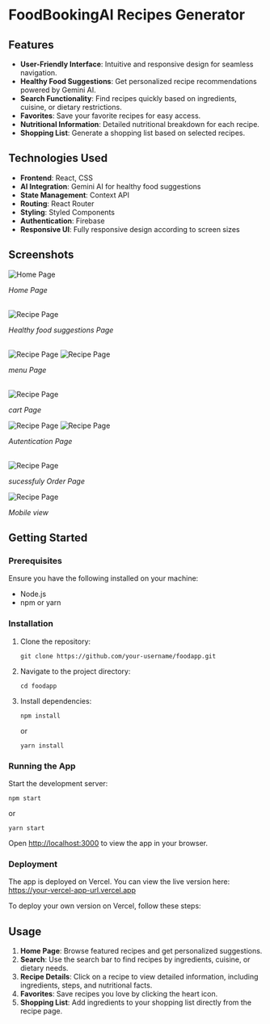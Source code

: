 # FoodBookingAI Recipes Generator

<h2>Features</h2>
<ul>
  <li><strong>User-Friendly Interface</strong>: Intuitive and responsive design for seamless navigation.</li>
  <li><strong>Healthy Food Suggestions</strong>: Get personalized recipe recommendations powered by Gemini AI.</li>
  <li><strong>Search Functionality</strong>: Find recipes quickly based on ingredients, cuisine, or dietary restrictions.</li>
  <li><strong>Favorites</strong>: Save your favorite recipes for easy access.</li>
  <li><strong>Nutritional Information</strong>: Detailed nutritional breakdown for each recipe.</li>
  <li><strong>Shopping List</strong>: Generate a shopping list based on selected recipes.</li>
</ul>

<h2>Technologies Used</h2>
<ul>
  <li><strong>Frontend</strong>: React, CSS</li>
  <li><strong>AI Integration</strong>: Gemini AI for healthy food suggestions</li>
  <li><strong>State Management</strong>: Context API</li>
  <li><strong>Routing</strong>: React Router</li>
  <li><strong>Styling</strong>: Styled Components</li>
  <li><strong>Authentication</strong>: Firebase</li>
  <li><strong>Responsive UI</strong>: Fully responsive design according to screen sizes</li>
</ul>

<h2>Screenshots</h2>
<img src="/src/assets/food_screens/home.png" alt="Home Page" />
<p><em>Home Page</em></p>
</br>
<img src="/src/assets/food_screens/Aipage.png" alt="Recipe Page" />
<p><em> Healthy food suggestions Page</em></p>
</br>
<img src="/src/assets/food_screens/menu.png" alt="Recipe Page" />
<img src="/src/assets/food_screens/menucards.png" alt="Recipe Page" />
<p><em>menu Page</em></p>
</br>
<img src="/src/assets/food_screens/cart.png" alt="Recipe Page" />
<p><em>cart Page</em></p>
<img src="/src/assets/food_screens/auth.png" alt="Recipe Page" />
<img src="/src/assets/food_screens/login.png" alt="Recipe Page" />
<p><em>Autentication Page</em></p>
</br>
<img src="/src/assets/food_screens/order.png" alt="Recipe Page" />
<p><em> sucessfuly Order Page</em></p>
<img src="/src/assets/food_screens/mobile.png" alt="Recipe Page" />
<p><em> Mobile view </em></p>

## Getting Started

### Prerequisites

Ensure you have the following installed on your machine:

- Node.js
- npm or yarn

### Installation

<ol>
  <li>
    Clone the repository:
    <pre><code>git clone https://github.com/your-username/foodapp.git</code></pre>
  </li>
  <li>
    Navigate to the project directory:
    <pre><code>cd foodapp</code></pre>
  </li>
  <li>
    Install dependencies:
    <pre><code>npm install</code></pre>
    or
    <pre><code>yarn install</code></pre>
  </li>
</ol>

<h3>Running the App</h3>
<p>Start the development server:</p>
<pre><code>npm start</code></pre>
<p>or</p>
<pre><code>yarn start</code></pre>
<p>Open <a href="http://localhost:3000" target="_blank">http://localhost:3000</a> to view the app in your browser.</p>

<h3>Deployment</h3>
<p>The app is deployed on Vercel. You can view the live version here: <a href="https://your-vercel-app-url.vercel.app" target="_blank">https://your-vercel-app-url.vercel.app</a></p>
<p>To deploy your own version on Vercel, follow these steps:</p>

<h2>Usage</h2>
<ol>
  <li><strong>Home Page</strong>: Browse featured recipes and get personalized suggestions.</li>
  <li><strong>Search</strong>: Use the search bar to find recipes by ingredients, cuisine, or dietary needs.</li>
  <li><strong>Recipe Details</strong>: Click on a recipe to view detailed information, including ingredients, steps, and nutritional facts.</li>
  <li><strong>Favorites</strong>: Save recipes you love by clicking the heart icon.</li>
  <li><strong>Shopping List</strong>: Add ingredients to your shopping list directly from the recipe page.</li>
</ol>
